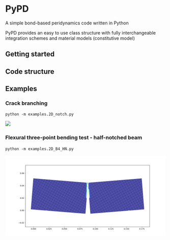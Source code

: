 # PyPD

A simple bond-based peridynamics code written in Python

PyPD provides an easy to use class structure with fully interchangeable integration schemes and material models (constitutive model)

## Getting started

## Code structure

## Examples

### Crack branching

```
python -m examples.2D_notch.py
```

![](figures/crack_branching.png)

### Flexural three-point bending test - half-notched beam

```
python -m examples.2D_B4_HN.py
```

![](figures/TPB_HN.png)


